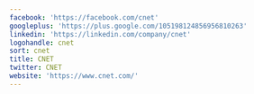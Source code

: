 ```yaml
---
facebook: 'https://facebook.com/cnet'
googleplus: 'https://plus.google.com/105198124856956810263'
linkedin: 'https://linkedin.com/company/cnet'
logohandle: cnet
sort: cnet
title: CNET
twitter: CNET
website: 'https://www.cnet.com/'
---
```

